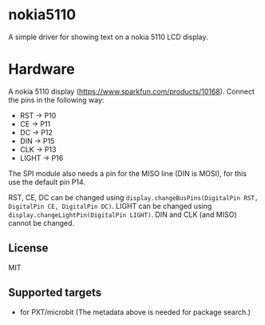 # nokia5110

A simple driver for showing text on a nokia 5110 LCD display.

# Hardware
A nokia 5110 display (<https://www.sparkfun.com/products/10168>). Connect the pins in the following way:
- RST -> P10
- CE -> P11
- DC -> P12
- DIN -> P15
- CLK -> P13
- LIGHT -> P16

The SPI module also needs a pin for the MISO line (DIN is MOSI), for this use the default pin P14.

RST, CE, DC can be changed using `display.changeBusPins(DigitalPin RST, DigitalPin CE, DigitalPin DC)`. LIGHT can be changed using `display.changeLightPin(DigitalPin LIGHT)`. DIN and CLK (and MISO) cannot be changed. 

## License

MIT

## Supported targets

* for PXT/microbit
(The metadata above is needed for package search.)